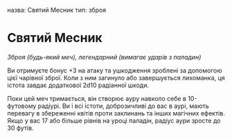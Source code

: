 назва: Святий Месник тип: зброя

# Святий Месник
_Зброя (будь-який меч), легендарний (вимагає ударів з паладин)_

Ви отримуєте бонус +3 на атаку та ушкодження зроблені за допомогою цієї чарівної зброї. Коли з ним загинуло або завершується лихоманка, ця істота завдає додаткової 2d10 радіанної шкоди.

Поки цей меч тримається, він створює ауру навколо себе в 10-футовому радіурі. Ви і всі істоти, доброзичливі до вас в аурі, мають перевагу в збереженні квітів проти заклинань та інших магічних ефектів. Якщо у вас 17 або більше рівнів на уроці паладін, радіус аури зросте до 30 футів. 
